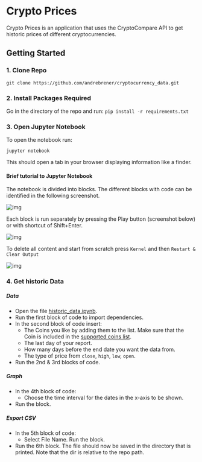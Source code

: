 # Crypto Prices

Crypto Prices is an application that uses the CryptoCompare API to get historic prices of different cryptocurrencies.

## Getting Started

### 1. Clone Repo

`git clone https://github.com/andrebrener/cryptocurrency_data.git`

### 2. Install Packages Required

Go in the directory of the repo and run:
```pip install -r requirements.txt```

### 3. Open Jupyter Notebook

To open the notebook run:

```jupyter notebook```

This should open a tab in your browser displaying information like a finder.

#### Brief tutorial to Jupyter Notebook

The notebook is divided into blocks. The different blocks with code can be identified in the following screenshot.

![img](http://i.imgur.com/JrRyW5j.png)

Each block is run separately by pressing the Play button (screenshot below) or with shortcut of Shift+Enter.

![img](http://i.imgur.com/0EWhMFo.png)

To delete all content and start from scratch press `Kernel` and then `Restart & Clear Output`

![img](http://i.imgur.com/MmWNLh8.png)

### 4. Get historic Data

##### Data

- Open the file [historic_data.ipynb](https://github.com/andrebrener/cryptocurrency_data/blob/master/historic_data.ipynb).
- Run the first block of code to import dependencies.
- In the second block of code insert:
  - The Coins you like by adding them to the list. Make sure that the Coin is included in the [supported coins list](https://github.com/andrebrener/cryptocurrency_data/blob/master/coin_list.ipynb).
  - The last day of your report.
  - How many days before the end date you want the data from.
  - The type of price from `close`, `high`, `low`, `open`.
- Run the 2nd & 3rd blocks of code.

##### Graph
- In the 4th block of code:
  - Choose the time interval for the dates in the x-axis to be shown.
- Run the block.

##### Export CSV
- In the 5th block of code:
  - Select File Name. Run the block.
- Run the 6th block. The file should now be saved in the directory that is printed. Note that the dir is relative to the repo path.
